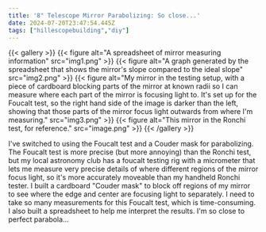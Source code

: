 ```yaml
---
title: '8" Telescope Mirror Parabolizing: So close...'
date: 2024-07-20T23:47:54.445Z
tags: ["hillescopebuilding","diy"]
---
```

{{< gallery >}}
{{< figure alt="A spreadsheet of mirror measuring information" src="img1.png" >}}
{{< figure alt="A graph generated by the spreadsheet that shows the mirror's slope compared to the ideal slope" src="img2.png" >}}
{{< figure alt="My mirror in the testing setup, with a piece of cardboard blocking parts of the mirror at known radii so I can measure where each part of the mirror is focusing light to. It's set up for the Foucalt test, so the right hand side of the image is darker than the left, showing that those parts of the mirror focus light outwards from where I'm measuring." src="img3.png" >}}
{{< figure alt="This mirror in the Ronchi test, for reference." src="image.png" >}}
{{< /gallery >}}

I've switched to using the Foucalt test and a Couder mask for parabolizing. The Foucalt test is more precise (but more annoying) than the Ronchi test, but my local astronomy club has a foucalt testing rig with a micrometer that lets me measure very precise details of where different regions of the mirror focus light, so it's more accurately moveable than my handheld Ronchi tester. I built a cardboard "Couder mask" to block off regions of my mirror to see where the edge and center are focusing light to separately. I need to take so many measurements for this Foucalt test, which is time-consuming. I also built a spreadsheet to help me interpret the results. I'm so close to perfect parabola...


